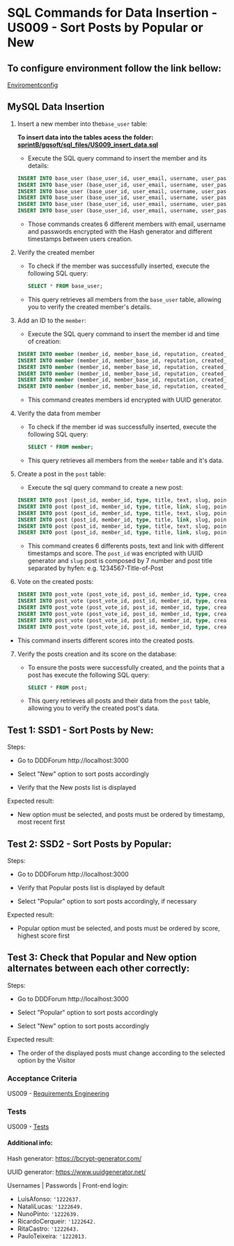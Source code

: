 # SQL Commands for Data Insertion - US009 - Sort Posts by Popular or New

## To configure environment follow the link bellow:

[Enviromentconfig](./readme.md)

## MySQL Data Insertion

1. Insert a new member into the`base_user` table:

    **To insert data into the tables acess the folder: [sprintB/gqsoft/sql_files/US009_insert_data.sql](/docs/sprintB/gqsoft/sql_files/US009_insert_data.sql)**

    - Execute the SQL query command to insert the member and its details: 
    
    ```sql
    INSERT INTO base_user (base_user_id, user_email, username, user_password, created_at, updated_at) VALUES ("0e9d4aea-3542-4032-88f9-813619017fae", "luisafonso@dddforum.com", "LuísAfonso", "$2a$12$lNPmuH//UkzRTFTIBi/Ybu5YRYAuKnO36jtEtGiSdoGx7Gmu5g8ju", "2023-06-26 11:00:00", "2023-06-26 11:00:00");
    INSERT INTO base_user (base_user_id, user_email, username, user_password, created_at, updated_at) VALUES ("1771eddd-a493-407c-b75a-491e0407087f", "natalilucas@dddforum.com", "NataliLucas", "$2a$12$YDqWZjeFaTp5f1xCAww.CeQ1lEm0gi46O28OjWZU5vg71Rl.RT2La", "2023-06-27 11:00:00", "2023-06-27 11:00:00");
    INSERT INTO base_user (base_user_id, user_email, username, user_password, created_at, updated_at) VALUES ("4370b417-413e-4915-baa5-495f3b9e3d5f", "nunopinto@dddforum.com", "NunoPinto", "$2a$12$wUHyIEjMkAb1PsqdRaFv0u7x9/rh99rOz.Kr6We9LRLMpICdXVfVa", "2023-06-28 11:00:00", "2023-06-28 11:00:00");
    INSERT INTO base_user (base_user_id, user_email, username, user_password, created_at, updated_at) VALUES ("86412d32-3688-474b-bfcc-54b65ceca860", "ricardocerqueira@dddforum.com", "RicardoCerqueir", "$2a$12$71tWDLZoO5zs9i465bXWMu8CfyBmNStdwXh.HorWjRe5.LkaV59SW", "2023-06-29 11:00:00", "2023-06-29 11:00:00");
    INSERT INTO base_user (base_user_id, user_email, username, user_password, created_at, updated_at) VALUES ("575a8c2e-29aa-4b80-95e5-c86d14b62fb9", "ritacastro@dddforum.com", "RitaCastro", "$2a$12$1jEeogE4fQPi46CSVl0nEeJ.Xm6d3w8g0q8eWTFU.LIeHe9igRc1a", "2023-06-30 11:00:00", "2023-06-30 11:00:00");
    INSERT INTO base_user (base_user_id, user_email, username, user_password, created_at, updated_at) VALUES ("709d1165-f57a-4fc7-9b64-d1abf342f1a2", "pauloteixeira@dddforum.com", "PauloTeixeira", "$2a$12$Dx.PoHBusG40YJKdyz85W.zZ/XMZMe1pSxdYkXeb2Cyrsy1VaFZSS", "2023-07-01 11:00:00", "2023-07-01 11:00:00");

    ```

    - Those commands creates 6 different members with email, username and passwords encrypted with the Hash generator and different timestamps between users creation. 

2. Verify the created member

   - To check if the member was successfully inserted, execute the following SQL query:

     ```sql
     SELECT * FROM base_user;
     ```

   - This query retrieves all members from the `base_user` table, allowing you to verify the created member's details.

3. Add an ID to the `member`:

    - Execute the SQL query command to insert the member id and time of creation:

    ```sql
    INSERT INTO member (member_id, member_base_id, reputation, created_at, updated_at) VALUES ("5a7799d4-dddf-4ae0-ad17-05b6d73fe60b", "0e9d4aea-3542-4032-88f9-813619017fae", 0, "2023-06-26 11:00:00", "2023-06-26 11:00:00");
    INSERT INTO member (member_id, member_base_id, reputation, created_at, updated_at) VALUES ("a6e313e9-2797-434a-a3d6-c8e2e81eeac2", "1771eddd-a493-407c-b75a-491e0407087f", 0, "2023-06-27 11:00:00", "2023-06-27 11:00:00");
    INSERT INTO member (member_id, member_base_id, reputation, created_at, updated_at) VALUES ("1425c4fb-ef64-4af8-8f35-a11dd0401fcb", "4370b417-413e-4915-baa5-495f3b9e3d5f", 0, "2023-06-28 11:00:00", "2023-06-28 11:00:00");
    INSERT INTO member (member_id, member_base_id, reputation, created_at, updated_at) VALUES ("73621c4d-139e-45cb-b3ea-52433283ec5a", "86412d32-3688-474b-bfcc-54b65ceca860", 0, "2023-06-29 11:00:00", "2023-06-29 11:00:00");
    INSERT INTO member (member_id, member_base_id, reputation, created_at, updated_at) VALUES ("1a67501a-4f06-4b25-b2aa-6c100fe26cf7", "575a8c2e-29aa-4b80-95e5-c86d14b62fb9", 0, "2023-06-30 11:00:00", "2023-06-30 11:00:00");
    INSERT INTO member (member_id, member_base_id, reputation, created_at, updated_at) VALUES ("3ded78b6-094e-401c-bf10-df10ee51accf", "709d1165-f57a-4fc7-9b64-d1abf342f1a2", 0, "2023-07-01 11:00:00", "2023-07-01 11:00:00");
    ```
    - This command creates members id encrypted with UUID generator.

4. Verify the data from member

   - To check if the member id was successfully inserted, execute the following SQL query:

     ```sql
     SELECT * FROM member;
     ```

   - This query retrieves all members from the `member` table and it's data.

5. Create a post in the `post` table:

    - Execute the sql query command to create a new post:

    ``` sql
    INSERT INTO post (post_id, member_id, type, title, text, slug, points, created_at, updated_at) VALUES ("af54cf8d-2bc3-4fc2-9529-d69d9d4480ba", "5a7799d4-dddf-4ae0-ad17-05b6d73fe60b", "text", "TypeScript", "<p>More info here www.typescriptlang.org</p>", "1111111-TypeScript", "60", "2023-06-26 11:30:00", "2023-06-26 11:30:00");
    INSERT INTO post (post_id, member_id, type, title, link, slug, points, created_at, updated_at) VALUES ("27246765-204e-4ac0-9c31-39e230bb499b", "a6e313e9-2797-434a-a3d6-c8e2e81eeac2", "link", "GitHub", "www.github.com" , "2222222-GitHub", "50",  "2023-06-27 11:30:00", "2023-06-27 11:30:00");
    INSERT INTO post (post_id, member_id, type, title, text, slug, points, created_at, updated_at) VALUES ("9459825f-8c57-4066-9197-550e2f1207b0", "1425c4fb-ef64-4af8-8f35-a11dd0401fcb", "text", "PlantUML", "<p>More info here https://plantuml.com/</p>", "3333333-PlantUML", "40", "2023-06-28 11:30:00", "2023-06-28 11:30:00");
    INSERT INTO post (post_id, member_id, type, title, link, slug, points, created_at, updated_at) VALUES ("72f4a8db-6af8-4e31-b196-7760aa47ae83", "73621c4d-139e-45cb-b3ea-52433283ec5a", "link", "Cucumber", "https://cucumber.io", "4444444-Cucumber", "30", "2023-06-29 11:30:00", "2023-06-29 11:30:00");
    INSERT INTO post (post_id, member_id, type, title, text, slug, points, created_at, updated_at) VALUES ("2a641b88-a046-4be9-ae52-9cc2e58653a4", "1a67501a-4f06-4b25-b2aa-6c100fe26cf7", "text", "Docker", "<p>More info here https://hub.docker.com/</p>", "5555555-Docker", "20", "2023-06-30 11:30:00", "2023-06-30 11:30:00");
    INSERT INTO post (post_id, member_id, type, title, link, slug, points, created_at, updated_at) VALUES ("bccbecce-6c75-4c52-9603-f277f88bb137", "3ded78b6-094e-401c-bf10-df10ee51accf", "link", "Postman", "www.postman.com", "6666666-Postman", "10", "2023-07-01 11:30:00", "2023-07-01 11:30:00");    
    ```

    - This command creates 6 differents posts, text and link with different timestamps and score. The `post_id` was encripted with UUID generator and `slug` post is composed by 7 number and post title separated by hyfen:
        e.g. 1234567-Title-of-Post


6. Vote on the created posts:

    ```sql
    INSERT INTO post_vote (post_vote_id, post_id, member_id, type, created_at, updated_at) VALUES ("d2d97243-2cfd-4bf4-b7a5-dbb2e3538be8", "af54cf8d-2bc3-4fc2-9529-d69d9d4480ba", "5a7799d4-dddf-4ae0-ad17-05b6d73fe60b", "UPVOTE", "2023-06-26 11:35:00", "2023-06-26 11:35:00");
    INSERT INTO post_vote (post_vote_id, post_id, member_id, type, created_at, updated_at) VALUES ("9ff93b39-ff75-43bd-892b-9921611d4882", "27246765-204e-4ac0-9c31-39e230bb499b", "a6e313e9-2797-434a-a3d6-c8e2e81eeac2", "UPVOTE", "2023-06-27 11:35:00", "2023-06-27 11:35:00");
    INSERT INTO post_vote (post_vote_id, post_id, member_id, type, created_at, updated_at) VALUES ("302f0c58-6ff5-4cc1-a716-1b000263495d", "9459825f-8c57-4066-9197-550e2f1207b0", "1425c4fb-ef64-4af8-8f35-a11dd0401fcb", "UPVOTE", "2023-06-28 11:35:00", "2023-06-28 11:35:00");
    INSERT INTO post_vote (post_vote_id, post_id, member_id, type, created_at, updated_at) VALUES ("13aef126-18ab-401e-ae02-9953f620bb9f", "72f4a8db-6af8-4e31-b196-7760aa47ae83", "73621c4d-139e-45cb-b3ea-52433283ec5a", "UPVOTE", "2023-06-29 11:35:00", "2023-06-29 11:35:00");
    INSERT INTO post_vote (post_vote_id, post_id, member_id, type, created_at, updated_at) VALUES ("83b178ba-454d-4769-a4ca-7f65f3db190b", "2a641b88-a046-4be9-ae52-9cc2e58653a4", "1a67501a-4f06-4b25-b2aa-6c100fe26cf7", "UPVOTE", "2023-06-30 11:35:00", "2023-06-30 11:35:00");
    INSERT INTO post_vote (post_vote_id, post_id, member_id, type, created_at, updated_at) VALUES ("03eb0c90-df31-4013-a71e-c53891b8f715", "bccbecce-6c75-4c52-9603-f277f88bb137", "3ded78b6-094e-401c-bf10-df10ee51accf", "UPVOTE", "2023-07-01 11:35:00", "2023-07-01 11:35:00");
    ```

 - This command inserts different scores into the created posts.
 

7. Verify the posts creation and its score on the database:

   - To ensure the posts were successfully created, and the points that a post has execute the following SQL query:

     ```sql
     SELECT * FROM post;
     ```

   - This query retrieves all posts and their data from the `post` table, allowing you to verify the created post's data.

## Test 1: SSD1 - Sort Posts by New: 

Steps:

* Go to DDDForum http://localhost:3000

* Select "New" option to sort posts accordingly

* Verify that the New posts list is displayed

Expected result:

* New option must be selected, and posts must be ordered by timestamp, most recent first

## Test 2: SSD2 - Sort Posts by Popular:

Steps:

* Go to DDDForum http://localhost:3000

* Verify that Popular posts list is displayed by default

* Select "Popular" option to sort posts accordingly, if necessary

Expected result:

* Popular option must be selected, and posts must be ordered by score, highest score first

## Test 3: Check that Popular and New option alternates between each other correctly:

Steps:

* Go to DDDForum http://localhost:3000

* Select "Popular" option to sort posts accordingly

* Select "New" option to sort posts accordingly

Expected result:

* The order of the displayed posts must change according to the selected option by the Visitor

### Acceptance Criteria
US009 - [Requirements Engineering](/docs//sprintA/us009/01.requirements-engeneering/readme.md)

### Tests
US009 - [Tests](/docs//sprintA/us009/02.tests/readme.md)

#### Additional info:

Hash generator: https://bcrypt-generator.com/

UUID generator: https://www.uuidgenerator.net/

Usernames | Passwords | Front-end login:    

* LuísAfonso: `'1222637.`
* NataliLucas: `'1222649.`
* NunoPinto: `'1222639.`
* RicardoCerqueir: `'1222642.`
* RitaCastro: `'1222643.`
* PauloTeixeira: `'1222013.`